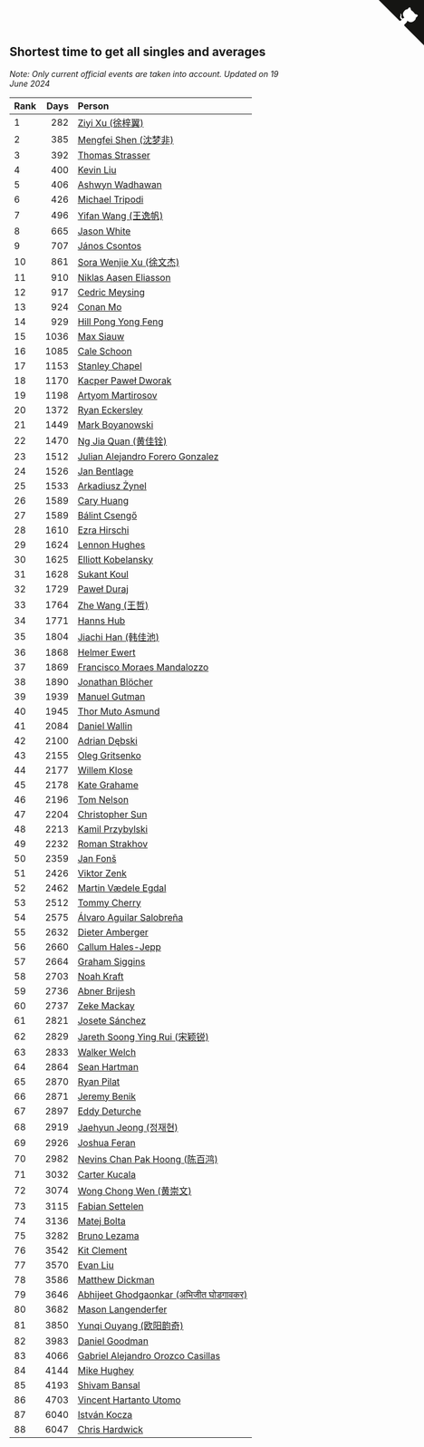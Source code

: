 ## Shortest time to get all singles and averages

*Note: Only current official events are taken into account.*
*Updated on 19 June 2024*

| Rank | Days | Person |
| :--- | ---: | :--- |
| 1 | 282 | [Ziyi Xu (徐梓翼)](https://www.worldcubeassociation.org/persons/2023XUZI01) |
| 2 | 385 | [Mengfei Shen (沈梦非)](https://www.worldcubeassociation.org/persons/2018SHEN07) |
| 3 | 392 | [Thomas Strasser](https://www.worldcubeassociation.org/persons/2022STRA10) |
| 4 | 400 | [Kevin Liu](https://www.worldcubeassociation.org/persons/2023LIUK02) |
| 5 | 406 | [Ashwyn Wadhawan](https://www.worldcubeassociation.org/persons/2022WADH02) |
| 6 | 426 | [Michael Tripodi](https://www.worldcubeassociation.org/persons/2021TRIP01) |
| 7 | 496 | [Yifan Wang (王逸帆)](https://www.worldcubeassociation.org/persons/2017WANY29) |
| 8 | 665 | [Jason White](https://www.worldcubeassociation.org/persons/2016WHIT16) |
| 9 | 707 | [János Csontos](https://www.worldcubeassociation.org/persons/2022CSON01) |
| 10 | 861 | [Sora Wenjie Xu (徐文杰)](https://www.worldcubeassociation.org/persons/2016XUWE02) |
| 11 | 910 | [Niklas Aasen Eliasson](https://www.worldcubeassociation.org/persons/2021ELIA01) |
| 12 | 917 | [Cedric Meysing](https://www.worldcubeassociation.org/persons/2017MEYS02) |
| 13 | 924 | [Conan Mo](https://www.worldcubeassociation.org/persons/2020MOCO01) |
| 14 | 929 | [Hill Pong Yong Feng](https://www.worldcubeassociation.org/persons/2017FENG10) |
| 15 | 1036 | [Max Siauw](https://www.worldcubeassociation.org/persons/2017SIAU02) |
| 16 | 1085 | [Cale Schoon](https://www.worldcubeassociation.org/persons/2014SCHO02) |
| 17 | 1153 | [Stanley Chapel](https://www.worldcubeassociation.org/persons/2016CHAP04) |
| 18 | 1170 | [Kacper Paweł Dworak](https://www.worldcubeassociation.org/persons/2020DWOR01) |
| 19 | 1198 | [Artyom Martirosov](https://www.worldcubeassociation.org/persons/2016MART29) |
| 20 | 1372 | [Ryan Eckersley](https://www.worldcubeassociation.org/persons/2019ECKE02) |
| 21 | 1449 | [Mark Boyanowski](https://www.worldcubeassociation.org/persons/2014BOYA01) |
| 22 | 1470 | [Ng Jia Quan (黄佳铨)](https://www.worldcubeassociation.org/persons/2015QUAN03) |
| 23 | 1512 | [Julian Alejandro Forero Gonzalez](https://www.worldcubeassociation.org/persons/2018GONZ30) |
| 24 | 1526 | [Jan Bentlage](https://www.worldcubeassociation.org/persons/2010BENT01) |
| 25 | 1533 | [Arkadiusz Żynel](https://www.worldcubeassociation.org/persons/2018ZYNE01) |
| 26 | 1589 | [Cary Huang](https://www.worldcubeassociation.org/persons/2015HUAN48) |
| 27 | 1589 | [Bálint Csengő](https://www.worldcubeassociation.org/persons/2019CSEN01) |
| 28 | 1610 | [Ezra Hirschi](https://www.worldcubeassociation.org/persons/2019HIRS01) |
| 29 | 1624 | [Lennon Hughes](https://www.worldcubeassociation.org/persons/2017HUGH04) |
| 30 | 1625 | [Elliott Kobelansky](https://www.worldcubeassociation.org/persons/2019KOBE03) |
| 31 | 1628 | [Sukant Koul](https://www.worldcubeassociation.org/persons/2014KOUL01) |
| 32 | 1729 | [Paweł Duraj](https://www.worldcubeassociation.org/persons/2016DURA09) |
| 33 | 1764 | [Zhe Wang (王哲)](https://www.worldcubeassociation.org/persons/2019WANZ21) |
| 34 | 1771 | [Hanns Hub](https://www.worldcubeassociation.org/persons/2013HUBH01) |
| 35 | 1804 | [Jiachi Han (韩佳池)](https://www.worldcubeassociation.org/persons/2014HANJ02) |
| 36 | 1868 | [Helmer Ewert](https://www.worldcubeassociation.org/persons/2015EWER01) |
| 37 | 1869 | [Francisco Moraes Mandalozzo](https://www.worldcubeassociation.org/persons/2017MAND13) |
| 38 | 1890 | [Jonathan Blöcher](https://www.worldcubeassociation.org/persons/2018BLOC01) |
| 39 | 1939 | [Manuel Gutman](https://www.worldcubeassociation.org/persons/2017GUTM01) |
| 40 | 1945 | [Thor Muto Asmund](https://www.worldcubeassociation.org/persons/2017ASMU01) |
| 41 | 2084 | [Daniel Wallin](https://www.worldcubeassociation.org/persons/2013WALL03) |
| 42 | 2100 | [Adrian Dębski](https://www.worldcubeassociation.org/persons/2017DEBS01) |
| 43 | 2155 | [Oleg Gritsenko](https://www.worldcubeassociation.org/persons/2011GRIT01) |
| 44 | 2177 | [Willem Klose](https://www.worldcubeassociation.org/persons/2017KLOS01) |
| 45 | 2178 | [Kate Grahame](https://www.worldcubeassociation.org/persons/2018GRAH05) |
| 46 | 2196 | [Tom Nelson](https://www.worldcubeassociation.org/persons/2013NELS01) |
| 47 | 2204 | [Christopher Sun](https://www.worldcubeassociation.org/persons/2017SUNC02) |
| 48 | 2213 | [Kamil Przybylski](https://www.worldcubeassociation.org/persons/2016PRZY01) |
| 49 | 2232 | [Roman Strakhov](https://www.worldcubeassociation.org/persons/2012STRA02) |
| 50 | 2359 | [Jan Fonš](https://www.worldcubeassociation.org/persons/2017FONS04) |
| 51 | 2426 | [Viktor Zenk](https://www.worldcubeassociation.org/persons/2016ZENK01) |
| 52 | 2462 | [Martin Vædele Egdal](https://www.worldcubeassociation.org/persons/2013EGDA02) |
| 53 | 2512 | [Tommy Cherry](https://www.worldcubeassociation.org/persons/2015CHER07) |
| 54 | 2575 | [Álvaro Aguilar Salobreña](https://www.worldcubeassociation.org/persons/2015SALO01) |
| 55 | 2632 | [Dieter Amberger](https://www.worldcubeassociation.org/persons/2016AMBE02) |
| 56 | 2660 | [Callum Hales-Jepp](https://www.worldcubeassociation.org/persons/2012HALE01) |
| 57 | 2664 | [Graham Siggins](https://www.worldcubeassociation.org/persons/2016SIGG01) |
| 58 | 2703 | [Noah Kraft](https://www.worldcubeassociation.org/persons/2016KRAF01) |
| 59 | 2736 | [Abner Brijesh](https://www.worldcubeassociation.org/persons/2016BRIJ01) |
| 60 | 2737 | [Zeke Mackay](https://www.worldcubeassociation.org/persons/2015MACK06) |
| 61 | 2821 | [Josete Sánchez](https://www.worldcubeassociation.org/persons/2015SANC18) |
| 62 | 2829 | [Jareth Soong Ying Rui (宋颖锐)](https://www.worldcubeassociation.org/persons/2016SOON01) |
| 63 | 2833 | [Walker Welch](https://www.worldcubeassociation.org/persons/2011WELC01) |
| 64 | 2864 | [Sean Hartman](https://www.worldcubeassociation.org/persons/2016HART02) |
| 65 | 2870 | [Ryan Pilat](https://www.worldcubeassociation.org/persons/2016PILA03) |
| 66 | 2871 | [Jeremy Benik](https://www.worldcubeassociation.org/persons/2016BENI05) |
| 67 | 2897 | [Eddy Deturche](https://www.worldcubeassociation.org/persons/2014DETU01) |
| 68 | 2919 | [Jaehyun Jeong (정재현)](https://www.worldcubeassociation.org/persons/2016JEON02) |
| 69 | 2926 | [Joshua Feran](https://www.worldcubeassociation.org/persons/2011FERA01) |
| 70 | 2982 | [Nevins Chan Pak Hoong (陈百鸿)](https://www.worldcubeassociation.org/persons/2010CHAN20) |
| 71 | 3032 | [Carter Kucala](https://www.worldcubeassociation.org/persons/2015KUCA01) |
| 72 | 3074 | [Wong Chong Wen (黄崇文)](https://www.worldcubeassociation.org/persons/2014WENW01) |
| 73 | 3115 | [Fabian Settelen](https://www.worldcubeassociation.org/persons/2015SETT01) |
| 74 | 3136 | [Matej Bolta](https://www.worldcubeassociation.org/persons/2015BOLT01) |
| 75 | 3282 | [Bruno Lezama](https://www.worldcubeassociation.org/persons/2014LEZA02) |
| 76 | 3542 | [Kit Clement](https://www.worldcubeassociation.org/persons/2008CLEM01) |
| 77 | 3570 | [Evan Liu](https://www.worldcubeassociation.org/persons/2009LIUE01) |
| 78 | 3586 | [Matthew Dickman](https://www.worldcubeassociation.org/persons/2013DICK01) |
| 79 | 3646 | [Abhijeet Ghodgaonkar (अभिजीत घोडगावकर)](https://www.worldcubeassociation.org/persons/2013GHOD01) |
| 80 | 3682 | [Mason Langenderfer](https://www.worldcubeassociation.org/persons/2013LANG03) |
| 81 | 3850 | [Yunqi Ouyang (欧阳韵奇)](https://www.worldcubeassociation.org/persons/2007YUNQ01) |
| 82 | 3983 | [Daniel Goodman](https://www.worldcubeassociation.org/persons/2013GOOD01) |
| 83 | 4066 | [Gabriel Alejandro Orozco Casillas](https://www.worldcubeassociation.org/persons/2008CASI01) |
| 84 | 4144 | [Mike Hughey](https://www.worldcubeassociation.org/persons/2007HUGH01) |
| 85 | 4193 | [Shivam Bansal](https://www.worldcubeassociation.org/persons/2011BANS02) |
| 86 | 4703 | [Vincent Hartanto Utomo](https://www.worldcubeassociation.org/persons/2010UTOM01) |
| 87 | 6040 | [István Kocza](https://www.worldcubeassociation.org/persons/2005KOCZ01) |
| 88 | 6047 | [Chris Hardwick](https://www.worldcubeassociation.org/persons/2003HARD01) |


<a href="https://github.com/JustinTimeCuber/wca_statistics" class="github-corner" aria-label="View source on Github"><svg width="80" height="80" viewBox="0 0 250 250" style="fill:#151513; color:#fff; position: absolute; top: 0; border: 0; right: 0;" aria-hidden="true"><path d="M0,0 L115,115 L130,115 L142,142 L250,250 L250,0 Z"></path><path d="M128.3,109.0 C113.8,99.7 119.0,89.6 119.0,89.6 C122.0,82.7 120.5,78.6 120.5,78.6 C119.2,72.0 123.4,76.3 123.4,76.3 C127.3,80.9 125.5,87.3 125.5,87.3 C122.9,97.6 130.6,101.9 134.4,103.2" fill="currentColor" style="transform-origin: 130px 106px;" class="octo-arm"></path><path d="M115.0,115.0 C114.9,115.1 118.7,116.5 119.8,115.4 L133.7,101.6 C136.9,99.2 139.9,98.4 142.2,98.6 C133.8,88.0 127.5,74.4 143.8,58.0 C148.5,53.4 154.0,51.2 159.7,51.0 C160.3,49.4 163.2,43.6 171.4,40.1 C171.4,40.1 176.1,42.5 178.8,56.2 C183.1,58.6 187.2,61.8 190.9,65.4 C194.5,69.0 197.7,73.2 200.1,77.6 C213.8,80.2 216.3,84.9 216.3,84.9 C212.7,93.1 206.9,96.0 205.4,96.6 C205.1,102.4 203.0,107.8 198.3,112.5 C181.9,128.9 168.3,122.5 157.7,114.1 C157.9,116.9 156.7,120.9 152.7,124.9 L141.0,136.5 C139.8,137.7 141.6,141.9 141.8,141.8 Z" fill="currentColor" class="octo-body"></path></svg></a><style>.github-corner:hover .octo-arm{animation:octocat-wave 560ms ease-in-out}@keyframes octocat-wave{0%,100%{transform:rotate(0)}20%,60%{transform:rotate(-25deg)}40%,80%{transform:rotate(10deg)}}@media (max-width:500px){.github-corner:hover .octo-arm{animation:none}.github-corner .octo-arm{animation:octocat-wave 560ms ease-in-out}}</style>
